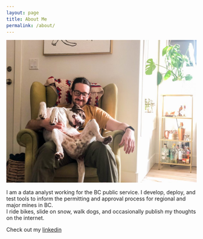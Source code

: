```yaml
---
layout: page
title: About Me
permalink: /about/
---
```


![Alt text](images/me.jpg)

I am a data analyst working for the BC public service. I develop, deploy, 
and test tools to inform the permitting and approval process for
regional and major mines in BC. <br> I ride bikes, slide on snow, walk dogs, and occasionally publish my thoughts on the internet.

Check out my [linkedin](https://www.linkedin.com/in/kevin-de-souza-558856127)

